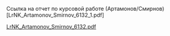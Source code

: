 Ссылка на отчет по курсовой работе (Артамонов/Смирнов)[LrNK_Artamonov_Smirnov_6132_1.pdf]

[LrNK_Artamonov_Smirnov_6132.pdf](https://github.com/TaarMaan/LrNK_Artamonov-Smirnov-/files/8966223/LrNK_Artamonov_Smirnov_6132.pdf)
